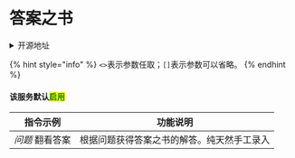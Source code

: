# 答案之书

<details>

<summary>开源地址</summary>

[https://github.com/A-kirami/answersbook](https://github.com/A-kirami/answersbook)

</details>

{% hint style="info" %}
`<>`表示参数任取；`[]`表示参数可以省略。
{% endhint %}

#### 该服务默认<mark style="color:green;">启用</mark>

| 指令示例      | 功能说明                  |
| --------- | --------------------- |
| _问题_ 翻看答案 | 根据问题获得答案之书的解答。纯天然手工录入 |
